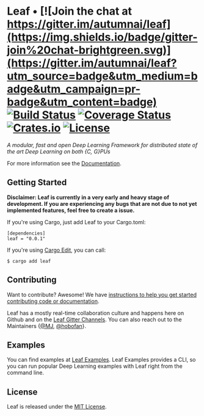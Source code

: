 # Leaf • [![Join the chat at https://gitter.im/autumnai/leaf](https://img.shields.io/badge/gitter-join%20chat-brightgreen.svg)](https://gitter.im/autumnai/leaf?utm_source=badge&utm_medium=badge&utm_campaign=pr-badge&utm_content=badge) [![Build Status](https://travis-ci.org/autumnai/leaf.svg?branch=master)](https://travis-ci.org/autumnai/leaf) [![Coverage Status](https://coveralls.io/repos/autumnai/leaf/badge.svg?branch=master&service=github)](https://coveralls.io/github/autumnai/leaf?branch=master) [![Crates.io](http://meritbadge.herokuapp.com/leaf)](https://crates.io/crates/leaf) [![License](https://img.shields.io/crates/l/leaf.svg)](LICENSE)

*A modular, fast and open Deep Learning Framework for distributed
state of the art Deep Learning on both {C, G}PUs*

For more information see the [Documentation](http://autumnai.github.io/leaf).

## Getting Started

**Disclaimer: Leaf is currently in a very early and heavy stage of development.
If you are experiencing any bugs that are not due to not yet implemented features,
feel free to create a issue.**

If you're using Cargo, just add Leaf to your Cargo.toml:

    [dependencies]
    leaf = "0.0.1"

If you're using [Cargo Edit](https://github.com/killercup/cargo-edit), you can
call:

    $ cargo add leaf


## Contributing

Want to contribute? Awesome! We have [instructions to help you get started contributing code or documentation](CONTRIBUTING.md).

Leaf has a mostly real-time collaboration culture and happens here on Github and
on the [Leaf Gitter Channels](https://gitter.im/autumnai/leaf).
You can also reach out to the Maintainers
{[@MJ](https://twitter.com/mjhirn), [@hobofan](https://twitter.com/hobofan)}.


## Examples

You can find examples at [Leaf Examples](https://github.com/autumnai/leaf-examples).
Leaf Examples provides a CLI, so you can run popular Deep Learning examples with
Leaf right from the command line.


## License

Leaf is released under the [MIT License](LICENSE).
